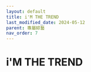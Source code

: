 ```yaml
---
layout: default
title: i'M THE TREND
last_modified_date: 2024-05-12
parent: 專屬綜藝
nav_order: 7
---
```


# i'M THE TREND
